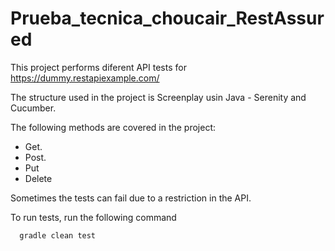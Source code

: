 # Prueba_tecnica_choucair_RestAssured

This project performs diferent API tests for https://dummy.restapiexample.com/

The structure used in the project is Screenplay usin Java - Serenity and Cucumber.

The following methods are covered in the project:

* Get.
* Post.
* Put
* Delete

Sometimes the tests can fail due to a restriction in the API.

To run tests, run the following command

```bash
  gradle clean test
```
